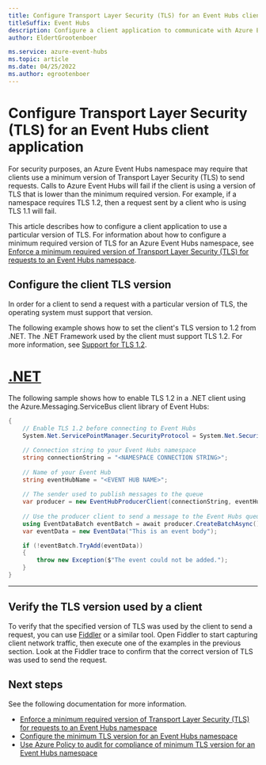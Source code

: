 ```yaml
---
title: Configure Transport Layer Security (TLS) for an Event Hubs client application
titleSuffix: Event Hubs
description: Configure a client application to communicate with Azure Event Hubs using a minimum version of Transport Layer Security (TLS).
author: EldertGrootenboer

ms.service: azure-event-hubs
ms.topic: article
ms.date: 04/25/2022
ms.author: egrootenboer
---
```


# Configure Transport Layer Security (TLS) for an Event Hubs client application

For security purposes, an Azure Event Hubs namespace may require that clients use a minimum version of Transport Layer Security (TLS) to send requests. Calls to Azure Event Hubs will fail if the client is using a version of TLS that is lower than the minimum required version. For example, if a namespace requires TLS 1.2, then a request sent by a client who is using TLS 1.1 will fail.

This article describes how to configure a client application to use a particular version of TLS. For information about how to configure a minimum required version of TLS for an Azure Event Hubs namespace, see [Enforce a minimum required version of Transport Layer Security (TLS) for requests to an Event Hubs namespace](transport-layer-security-configure-minimum-version.md).

## Configure the client TLS version

In order for a client to send a request with a particular version of TLS, the operating system must support that version.

The following example shows how to set the client's TLS version to 1.2 from .NET. The .NET Framework used by the client must support TLS 1.2. For more information, see [Support for TLS 1.2](/dotnet/framework/network-programming/tls#support-for-tls-12).

# [.NET](#tab/dotnet)

The following sample shows how to enable TLS 1.2 in a .NET client using the Azure.Messaging.ServiceBus client library of Event Hubs:

```csharp
{
    // Enable TLS 1.2 before connecting to Event Hubs
    System.Net.ServicePointManager.SecurityProtocol = System.Net.SecurityProtocolType.Tls12;

    // Connection string to your Event Hubs namespace
    string connectionString = "<NAMESPACE CONNECTION STRING>";
    
    // Name of your Event Hub
    string eventHubName = "<EVENT HUB NAME>";
    
    // The sender used to publish messages to the queue
    var producer = new EventHubProducerClient(connectionString, eventHubName);
    
    // Use the producer client to send a message to the Event Hubs queue
    using EventDataBatch eventBatch = await producer.CreateBatchAsync();
    var eventData = new EventData("This is an event body");

    if (!eventBatch.TryAdd(eventData))
    {
        throw new Exception($"The event could not be added.");
    }
}
```

---

## Verify the TLS version used by a client

To verify that the specified version of TLS was used by the client to send a request, you can use [Fiddler](https://www.telerik.com/fiddler) or a similar tool. Open Fiddler to start capturing client network traffic, then execute one of the examples in the previous section. Look at the Fiddler trace to confirm that the correct version of TLS was used to send the request.

## Next steps

See the following documentation for more information.

- [Enforce a minimum required version of Transport Layer Security (TLS) for requests to an Event Hubs namespace](transport-layer-security-enforce-minimum-version.md)
- [Configure the minimum TLS version for an Event Hubs namespace](transport-layer-security-configure-minimum-version.md)
- [Use Azure Policy to audit for compliance of minimum TLS version for an Event Hubs namespace](transport-layer-security-audit-minimum-version.md)